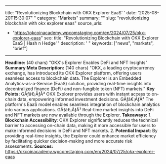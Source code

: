 ﻿---

title: "Revolutionizing Blockchain with OKX Explorer EaaS''
date: '2025-08-20T15:30:07""
category: "Markets"
summary: ""
slug: "revolutionizing blockchain with okx explorer eaas"
source_urls:
  - "https://okcoinacademy.wpcomstaging.com/en/2024/07/25/okx-explorer-eaas"
seo:
  title: "Revolutionizing Blockchain with OKX Explorer EaaS | Hash n Hedge''
  description: '"
  keywords: ["news", "markets", "brief"]

---
**Headline:** (40 chars) "OKX's Explorer Enables DeFi and NFT Insights"  **Summary Meta Description:** (140 chars) "OKX, a leading cryptocurrency exchange, has introduced its OKX Explorer platform, offering users seamless access to blockchain data. The Explorer is an Embedded Analytics-as-a-Service (EaaS) solution, providing real-time insights into decentralized finance (DeFi) and non-fungible token (NFT) markets."  **Key Points:**  GÃƒâ€¡ÃƒÂ³ OKX Explorer provides users with instant access to on-chain data, empowering informed investment decisions. GÃƒâ€¡ÃƒÂ³ The platform's EaaS model enables seamless integration of blockchain analytics into various applications. GÃƒâ€¡ÃƒÂ³ Real-time market insights into DeFi and NFT markets are now available through the Explorer.  **Takeaways:**  1. **Blockchain Accessibility**: OKX Explorer significantly reduces the technical barrier to accessing on-chain data, making it more accessible for users to make informed decisions in DeFi and NFT markets. 2. **Potential Impact**: By providing real-time insights, the Explorer could enhance market efficiency by facilitating quicker decision-making and more accurate risk assessments.  **Sources:** https://okcoinacademy.wpcomstaging.com/en/2024/07/25/okx-explorer-eaas 
